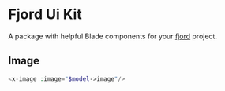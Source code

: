 # Fjord Ui Kit

A package with helpful Blade components for your
[fjord](https://github.com/aw-studio/fjord) project.

## Image

```php
<x-image :image="$model->image"/>
```
